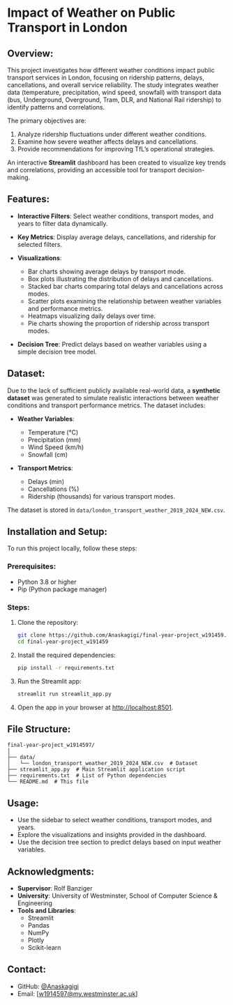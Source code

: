
# **Impact of Weather on Public Transport in London**

## **Overview**:
This project investigates how different weather conditions impact public transport services in London, focusing on ridership patterns, delays, cancellations, and overall service reliability. The study integrates weather data (temperature, precipitation, wind speed, snowfall) with transport data (bus, Underground, Overground, Tram, DLR, and National Rail ridership) to identify patterns and correlations.

The primary objectives are:
1. Analyze ridership fluctuations under different weather conditions.
2. Examine how severe weather affects delays and cancellations.
3. Provide recommendations for improving TfL’s operational strategies.

An interactive **Streamlit** dashboard has been created to visualize key trends and correlations, providing an accessible tool for transport decision-making.

## **Features**:

- **Interactive Filters**: Select weather conditions, transport modes, and years to filter data dynamically.
- **Key Metrics**: Display average delays, cancellations, and ridership for selected filters.
- **Visualizations**:
  - Bar charts showing average delays by transport mode.
  - Box plots illustrating the distribution of delays and cancellations.
  - Stacked bar charts comparing total delays and cancellations across modes.
  - Scatter plots examining the relationship between weather variables and performance metrics.
  - Heatmaps visualizing daily delays over time.
  - Pie charts showing the proportion of ridership across transport modes.
  
- **Decision Tree**: Predict delays based on weather variables using a simple decision tree model.

## **Dataset**:
Due to the lack of sufficient publicly available real-world data, a **synthetic dataset** was generated to simulate realistic interactions between weather conditions and transport performance metrics. The dataset includes:

- **Weather Variables**:
  - Temperature (°C)
  - Precipitation (mm)
  - Wind Speed (km/h)
  - Snowfall (cm)
  
- **Transport Metrics**:
  - Delays (min)
  - Cancellations (%)
  - Ridership (thousands) for various transport modes.

The dataset is stored in `data/london_transport_weather_2019_2024_NEW.csv`.

## **Installation and Setup**:
To run this project locally, follow these steps:

### **Prerequisites**:
- Python 3.8 or higher
- Pip (Python package manager)

### **Steps**:
1. Clone the repository:
    ```bash
    git clone https://github.com/Anaskagigi/final-year-project_w191459.git
    cd final-year-project_w191459
    ```

2. Install the required dependencies:
    ```bash
    pip install -r requirements.txt
    ```

3. Run the Streamlit app:
    ```bash
    streamlit run streamlit_app.py
    ```

4. Open the app in your browser at [http://localhost:8501](http://localhost:8501).

## **File Structure**:
```plaintext
final-year-project_w1914597/
│
├── data/
│   └── london_transport_weather_2019_2024_NEW.csv  # Dataset
├── streamlit_app.py  # Main Streamlit application script
├── requirements.txt  # List of Python dependencies
└── README.md  # This file
```

## **Usage**:
- Use the sidebar to select weather conditions, transport modes, and years.
- Explore the visualizations and insights provided in the dashboard.
- Use the decision tree section to predict delays based on input weather variables.


## **Acknowledgments**:
- **Supervisor**: Rolf Banziger
- **University**: University of Westminster, School of Computer Science & Engineering
- **Tools and Libraries**:
  - Streamlit
  - Pandas
  - NumPy
  - Plotly
  - Scikit-learn

## **Contact**:

- GitHub: [@Anaskagigi](https://github.com/Anaskagigi)
- Email: [w1914597@my.westminster.ac.uk]

